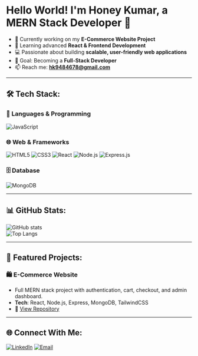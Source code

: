 # Hello World! I'm Honey Kumar, a MERN Stack Developer 👋

- 🔭 Currently working on my **E-Commerce Website Project**
- 🌱 Learning advanced **React & Frontend Development**
- 💻 Passionate about building **scalable, user-friendly web applications**
- 🎯 Goal: Becoming a **Full-Stack Developer**
- 📫 Reach me: **hk9484678@gmail.com**

---

## 🛠 Tech Stack:

### 🚀 Languages & Programming
![JavaScript](https://img.shields.io/badge/JavaScript-F7DF1E?style=for-the-badge&logo=javascript&logoColor=black)


### 🌐 Web & Frameworks
![HTML5](https://img.shields.io/badge/HTML5-E34F26?style=for-the-badge&logo=html5&logoColor=white)
![CSS3](https://img.shields.io/badge/CSS3-1572B6?style=for-the-badge&logo=css3&logoColor=white)
![React](https://img.shields.io/badge/React-20232A?style=for-the-badge&logo=react&logoColor=61DAFB)
![Node.js](https://img.shields.io/badge/Node.js-43853D?style=for-the-badge&logo=node.js&logoColor=white)
![Express.js](https://img.shields.io/badge/Express.js-404D59?style=for-the-badge)

### 🗄️ Database
![MongoDB](https://img.shields.io/badge/MongoDB-4EA94B?style=for-the-badge&logo=mongodb&logoColor=white)

---

## 📊 GitHub Stats:
![GitHub stats](https://github-readme-stats.vercel.app/api?username=honeykumar&show_icons=true&theme=radical)  
![Top Langs](https://github-readme-stats.vercel.app/api/top-langs/?username=honeykumar&layout=compact&theme=radical)

---

## 🚀 Featured Projects:

### 🛍️ E-Commerce Website
- Full MERN stack project with authentication, cart, checkout, and admin dashboard.  
- **Tech**: React, Node.js, Express, MongoDB, TailwindCSS  
- 🔗 [View Repository](https://github.com/yourusername/ecommerce-project)

---

## 🌐 Connect With Me:
[![LinkedIn](https://img.shields.io/badge/LinkedIn-0077B5?style=for-the-badge&logo=linkedin&logoColor=white)](https://www.linkedin.com/in/honey-kumar-12233824b/)
[![Email](https://img.shields.io/badge/Email-D14836?style=for-the-badge&logo=gmail&logoColor=white)](mailto:hk9484678@gmail.com)
